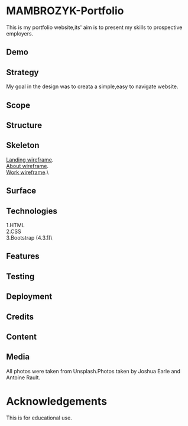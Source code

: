 # MAMBROZYK-Portfolio

This is my portfolio website,its' aim is to present my skills to prospective employers.

## Demo

## Strategy

My goal in the design was to creata a simple,easy to navigate website.

## Scope

## Structure

## Skeleton

[Landing wireframe](../blob/master/wireframes/landing.jpeg).\
[About wireframe](../blob/master/wireframes/about.jpeg).\
[Work wireframe](../blob/master/wireframes/work.jpeg).\

## Surface

## Technologies

1.HTML\
2.CSS\
3.Bootstrap (4.3.1)\

## Features

## Testing

## Deployment

## Credits

## Content

## Media

All photos were taken from Unsplash.Photos taken by Joshua Earle and Antoine Rault.

# Acknowledgements

This is for educational use.
